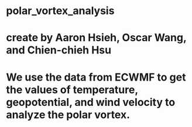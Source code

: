 # polar_vortex_analysis
# create by Aaron Hsieh, Oscar Wang, and Chien-chieh Hsu

# We use the data from ECWMF to get the values of temperature, geopotential, and wind velocity to analyze the polar vortex. 

